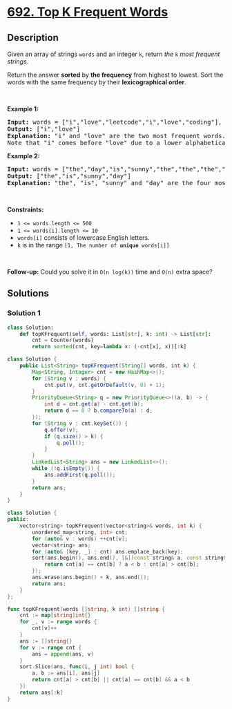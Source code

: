 # [692. Top K Frequent Words](https://leetcode.com/problems/top-k-frequent-words)


## Description

<p>Given an array of strings <code>words</code> and an integer <code>k</code>, return <em>the </em><code>k</code><em> most frequent strings</em>.</p>

<p>Return the answer <strong>sorted</strong> by <strong>the frequency</strong> from highest to lowest. Sort the words with the same frequency by their <strong>lexicographical order</strong>.</p>

<p>&nbsp;</p>
<p><strong class="example">Example 1:</strong></p>

<pre>
<strong>Input:</strong> words = [&quot;i&quot;,&quot;love&quot;,&quot;leetcode&quot;,&quot;i&quot;,&quot;love&quot;,&quot;coding&quot;], k = 2
<strong>Output:</strong> [&quot;i&quot;,&quot;love&quot;]
<strong>Explanation:</strong> &quot;i&quot; and &quot;love&quot; are the two most frequent words.
Note that &quot;i&quot; comes before &quot;love&quot; due to a lower alphabetical order.
</pre>

<p><strong class="example">Example 2:</strong></p>

<pre>
<strong>Input:</strong> words = [&quot;the&quot;,&quot;day&quot;,&quot;is&quot;,&quot;sunny&quot;,&quot;the&quot;,&quot;the&quot;,&quot;the&quot;,&quot;sunny&quot;,&quot;is&quot;,&quot;is&quot;], k = 4
<strong>Output:</strong> [&quot;the&quot;,&quot;is&quot;,&quot;sunny&quot;,&quot;day&quot;]
<strong>Explanation:</strong> &quot;the&quot;, &quot;is&quot;, &quot;sunny&quot; and &quot;day&quot; are the four most frequent words, with the number of occurrence being 4, 3, 2 and 1 respectively.
</pre>

<p>&nbsp;</p>
<p><strong>Constraints:</strong></p>

<ul>
	<li><code>1 &lt;= words.length &lt;= 500</code></li>
	<li><code>1 &lt;= words[i].length &lt;= 10</code></li>
	<li><code>words[i]</code> consists of lowercase English letters.</li>
	<li><code>k</code> is in the range <code>[1, The number of <strong>unique</strong> words[i]]</code></li>
</ul>

<p>&nbsp;</p>
<p><strong>Follow-up:</strong> Could you solve it in <code>O(n log(k))</code> time and <code>O(n)</code> extra space?</p>

## Solutions

### Solution 1

<!-- tabs:start -->

```python
class Solution:
    def topKFrequent(self, words: List[str], k: int) -> List[str]:
        cnt = Counter(words)
        return sorted(cnt, key=lambda x: (-cnt[x], x))[:k]
```

```java
class Solution {
    public List<String> topKFrequent(String[] words, int k) {
        Map<String, Integer> cnt = new HashMap<>();
        for (String v : words) {
            cnt.put(v, cnt.getOrDefault(v, 0) + 1);
        }
        PriorityQueue<String> q = new PriorityQueue<>((a, b) -> {
            int d = cnt.get(a) - cnt.get(b);
            return d == 0 ? b.compareTo(a) : d;
        });
        for (String v : cnt.keySet()) {
            q.offer(v);
            if (q.size() > k) {
                q.poll();
            }
        }
        LinkedList<String> ans = new LinkedList<>();
        while (!q.isEmpty()) {
            ans.addFirst(q.poll());
        }
        return ans;
    }
}
```

```cpp
class Solution {
public:
    vector<string> topKFrequent(vector<string>& words, int k) {
        unordered_map<string, int> cnt;
        for (auto& v : words) ++cnt[v];
        vector<string> ans;
        for (auto& [key, _] : cnt) ans.emplace_back(key);
        sort(ans.begin(), ans.end(), [&](const string& a, const string& b) -> bool {
            return cnt[a] == cnt[b] ? a < b : cnt[a] > cnt[b];
        });
        ans.erase(ans.begin() + k, ans.end());
        return ans;
    }
};
```

```go
func topKFrequent(words []string, k int) []string {
	cnt := map[string]int{}
	for _, v := range words {
		cnt[v]++
	}
	ans := []string{}
	for v := range cnt {
		ans = append(ans, v)
	}
	sort.Slice(ans, func(i, j int) bool {
		a, b := ans[i], ans[j]
		return cnt[a] > cnt[b] || cnt[a] == cnt[b] && a < b
	})
	return ans[:k]
}
```

<!-- tabs:end -->

<!-- end -->
